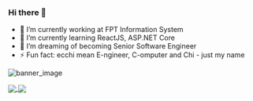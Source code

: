 ### Hi there 👋


- 🔭 I’m currently working at FPT Information System
- 🌱 I’m currently learning ReactJS, ASP.NET Core
- 👯 I’m dreaming of becoming Senior Software Engineer
- ⚡ Fun fact: ecchi mean E-ngineer, C-omputer and Chi - just my name 


![banner_image](https://github.com/ecchi1234/ecchi1234/blob/master/banner.png)

<a href="https://github.com/anuraghazra/github-readme-stats">
  <img align="center" src="https://github-readme-stats.vercel.app/api?username=ecchi1234&theme=synthwave&repo=github-readme-stats" />
</a>
<a href="https://github.com/anuraghazra/github-readme-stats">
  <img align="center" src="https://github-readme-stats.vercel.app/api/top-langs/?username=ecchi1234&layout=compact&theme=synthwave&repo=github-readme-stats" />
</a>
